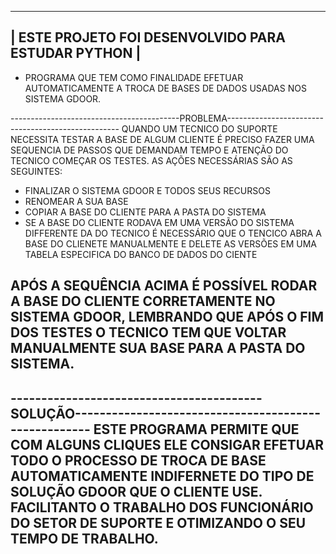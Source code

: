 -----------------------------------------------------------------------------------------------------
|                      ESTE PROJETO FOI DESENVOLVIDO PARA ESTUDAR PYTHON                           | 
-----------------------------------------------------------------------------------------------------

- PROGRAMA QUE TEM COMO FINALIDADE EFETUAR AUTOMATICAMENTE A TROCA DE BASES DE DADOS USADAS NOS SISTEMA GDOOR.

------------------------------------------PROBLEMA---------------------------------------------------
 QUANDO UM TECNICO DO SUPORTE NECESSITA TESTAR A BASE DE ALGUM CLIENTE É PRECISO FAZER UMA SEQUENCIA DE PASSOS QUE DEMANDAM TEMPO E ATENÇÃO DO TECNICO COMEÇAR OS TESTES. AS AÇÕES NECESSÁRIAS SÃO AS SEGUINTES:
- FINALIZAR O SISTEMA GDOOR E TODOS SEUS RECURSOS
- RENOMEAR A SUA BASE 
- COPIAR A BASE DO CLIENTE PARA A PASTA DO SISTEMA
- SE A BASE DO CLIENTE RODAVA EM UMA VERSÃO DO SISTEMA DIFFERENTE DA DO TECNICO É NECESSÁRIO QUE O TENCICO ABRA A BASE DO CLIENETE MANUALMENTE E DELETE AS VERSÕES EM UMA TABELA ESPECIFICA DO BANCO DE DADOS DO CIENTE 

APÓS A SEQUÊNCIA ACIMA É POSSÍVEL RODAR A BASE DO CLIENTE CORRETAMENTE NO SISTEMA GDOOR, LEMBRANDO QUE APÓS O FIM DOS TESTES O TECNICO TEM QUE VOLTAR MANUALMENTE SUA BASE PARA A PASTA DO SISTEMA.
-----------------------------------------------------------------------------------------------------


-----------------------------------------SOLUÇÃO-----------------------------------------------------
ESTE PROGRAMA PERMITE QUE COM ALGUNS CLIQUES ELE CONSIGAR EFETUAR TODO O PROCESSO DE TROCA DE BASE AUTOMATICAMENTE INDIFERNETE DO TIPO DE SOLUÇÃO GDOOR QUE O CLIENTE USE. FACILITANTO O TRABALHO DOS FUNCIONÁRIO DO SETOR DE SUPORTE E OTIMIZANDO O SEU TEMPO DE TRABALHO.
-----------------------------------------------------------------------------------------------------